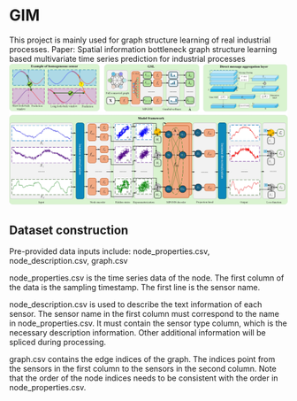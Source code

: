 # GIM
This project is mainly used for graph structure learning of real industrial processes. Paper: Spatial information bottleneck graph structure learning based multivariate time series prediction for industrial processes
![Model framework](https://github.com/stonetre/GIM/blob/main/pic/framwork.jpg?raw=true)

## Dataset construction
Pre-provided data inputs include: node_properties.csv, node_description.csv, graph.csv

node_properties.csv is the time series data of the node. The first column of the data is the sampling timestamp. The first line is the sensor name.

node_description.csv is used to describe the text information of each sensor. The sensor name in the first column must correspond to the name in node_properties.csv. It must contain the sensor type column, which is the necessary description information. Other additional information will be spliced ​​during processing. 

graph.csv contains the edge indices of the graph. The indices point from the sensors in the first column to the sensors in the second column. Note that the order of the node indices needs to be consistent with the order in node_properties.csv. 


